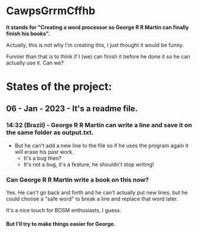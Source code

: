 # CawpsGrrmCffhb
**It stands for "Creating a word processor so George R R Martin can finally finish his books".**

Actually, this is not why I'm creating this, I just thought it would be funny.

Funnier than that is to think if I (we) can finish it before he done it so he can actually use it. Can we?

# States of the project:
## 06 - Jan - 2023 - It's a readme file.

### 14:32 (Brazil) - George R R Martin can write a line and save it on the same folder as output.txt.

- But he can't add a new line to the file so if he uses the program again it will erase his past work.
    - It's a bug then?
    - It's not a bug, it's a feature, he shouldn't stop writing!

### Can George R R Martin write a book on this now?
Yes. He can't go back and forth and he can't actually put new lines, but he could choose a "safe word" to break a line and replace that word later.
        
It's a nice touch for BDSM enthusiasts, I guess.

#### But I'll try to make things easier for George.
